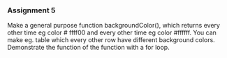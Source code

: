 ### Assignment 5

Make a general purpose function backgroundColor(), which returns every other time eg color # ffff00 and every other time eg color #ffffff. You can make eg. table which every other row have different background colors. Demonstrate the function of the function with a for loop.